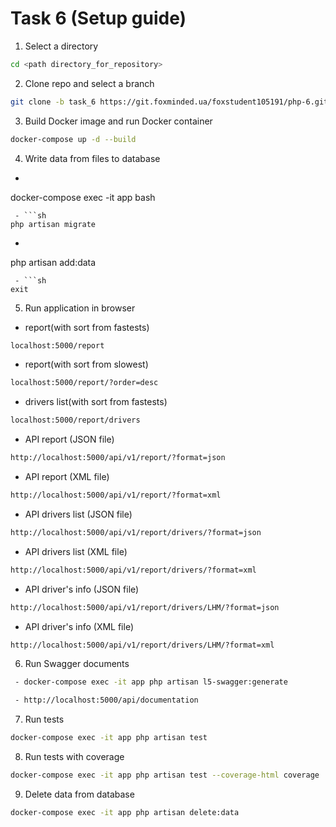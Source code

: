 # Task 6 (Setup guide)

1. Select a directory
```sh
cd <path directory_for_repository>
```
2. Clone repo and select a branch
```sh
git clone -b task_6 https://git.foxminded.ua/foxstudent105191/php-6.git
```
3. Build Docker image and run Docker container
```sh
docker-compose up -d --build
```
4. Write data from files to database
 - ```sh
docker-compose exec -it app bash
```
 - ```sh
php artisan migrate
```
 - ```sh
php artisan add:data
```
 - ```sh
exit
```
5. Run application in browser
 - report(with sort from fastests)
```sh
localhost:5000/report
```
- report(with sort from slowest)
```sh
localhost:5000/report/?order=desc
```
 - drivers list(with sort from fastests)
```sh
localhost:5000/report/drivers
```
 - API report (JSON file)
 ```sh
http://localhost:5000/api/v1/report/?format=json
 ```
 - API report (XML file)
 ```sh
 http://localhost:5000/api/v1/report/?format=xml
 ```
 - API drivers list (JSON file)
 ```sh
 http://localhost:5000/api/v1/report/drivers/?format=json
 ```
 - API drivers list (XML file)
 ```sh
 http://localhost:5000/api/v1/report/drivers/?format=xml
 ```
 - API driver's info (JSON file)
 ```sh
 http://localhost:5000/api/v1/report/drivers/LHM/?format=json
 ```
 - API driver's info (XML file)
 ```sh
 http://localhost:5000/api/v1/report/drivers/LHM/?format=xml
 ```
6. Run Swagger documents
```sh
 - docker-compose exec -it app php artisan l5-swagger:generate
```
```sh
 - http://localhost:5000/api/documentation
```
7. Run tests
```sh
docker-compose exec -it app php artisan test
```
8. Run tests with coverage
```sh
docker-compose exec -it app php artisan test --coverage-html coverage
```
9. Delete data from database
```sh
docker-compose exec -it app php artisan delete:data
```

